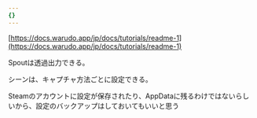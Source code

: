 ```yaml
---
{}
---
```

  

[https://docs.warudo.app/jp/docs/tutorials/readme-1](https://docs.warudo.app/jp/docs/tutorials/readme-1)

  

Spoutは透過出力できる。

  

シーンは、キャプチャ方法ごとに設定できる。

  

Steamのアカウントに設定が保存されたり、AppDataに残るわけではないらしいから、設定のバックアップはしておいてもいいと思う